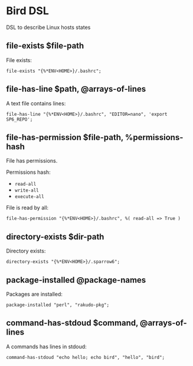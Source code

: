 # Bird DSL

DSL to describe Linux hosts states

## file-exists $file-path

File exists:

    file-exists "{%*ENV<HOME>}/.bashrc";

## file-has-line $path, @arrays-of-lines

A text file contains lines:

    file-has-line "{%*ENV<HOME>}/.bashrc", "EDITOR=nano", 'export SP6_REPO';

## file-has-permission $file-path, %permissions-hash

File has permissions.

Permissions hash:

* `read-all`
* `write-all`
* `execute-all`

File is read by all:

    file-has-permission "{%*ENV<HOME>}/.bashrc", %( read-all => True )

## directory-exists $dir-path

Directory exists:

    directory-exists "{%*ENV<HOME>}/.sparrow6";

## package-installed @package-names

Packages are installed:

    package-installed "perl", "rakudo-pkg";


## command-has-stdoud $command, @arrays-of-lines

A commands has lines in stdoud:

    command-has-stdoud "echo hello; echo bird", "hello", "bird";
